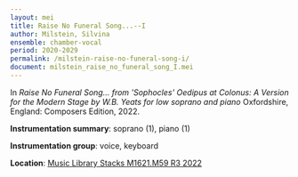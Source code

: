 ```yaml
---
layout: mei
title: Raise No Funeral Song...--I
author: Milstein, Silvina
ensemble: chamber-vocal
period: 2020-2029
permalink: /milstein-raise-no-funeral-song-i/
document: milstein_raise_no_funeral_song_I.mei
---
```


In *Raise No Funeral Song... from 'Sophocles' Oedipus at Colonus: A Version for the Modern Stage by W.B. Yeats for low soprano and piano* Oxfordshire, England: Composers Edition, 2022.

**Instrumentation summary**: soprano (1), piano (1)

**Instrumentation group**: voice, keyboard

**Location**: <a href="https://tufts.primo.exlibrisgroup.com/permalink/01TUN_INST/1kc9gia/alma991018744589203851" target="_blank">Music Library Stacks M1621.M59 R3 2022</a>
